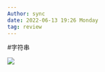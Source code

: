 ```yaml
---
Author: sync
date: 2022-06-13 19:26 Monday
tag: review
---
```


#字符串

![](FigureBed%20🌄/Pasted/Pasted%20image%2020220604104752.png)
